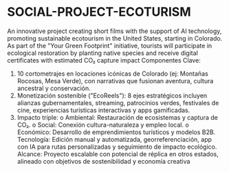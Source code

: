 # SOCIAL-PROJECT-ECOTURISM
An innovative project creating short films with the support of AI technology, promoting sustainable ecotourism in the United States, starting in Colorado. As part of the "Your Green Footprint" initiative, tourists will participate in ecological restoration by planting native species and receive digital certificates with estimated CO₂ capture impact
Componentes Clave:
1.	10 cortometrajes en locaciones icónicas de Colorado (ej: Montañas Rocosas, Mesa Verde), con narrativas que fusionan aventura, cultura ancestral y conservación.
2.	Monetización sostenible ("EcoReels"): 8 ejes estratégicos incluyen alianzas gubernamentales, streaming, patrocinios verdes, festivales de cine, experiencias turísticas interactivas y apps gamificadas.
3.	Impacto triple:
o	Ambiental: Restauración de ecosistemas y captura de CO₂.
o	Social: Conexión cultura-naturaleza y empleo local.
o	Económico: Desarrollo de emprendimientos turísticos y modelos B2B.
Tecnología:
Edición manual y automatizada, georreferenciación, app con IA para rutas personalizadas y seguimiento de impacto ecológico.
Alcance:
Proyecto escalable con potencial de réplica en otros estados, alineado con objetivos de sostenibilidad y economía creativa

